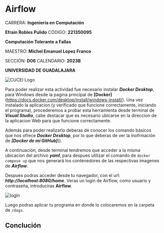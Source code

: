# Airflow

CARRERA: **Ingeniería en Computación**

**Efrain Robles Pulido** CÓDIGO: **221350095**

**Computación Tolerante a Fallas**

MAESTRO: **Michel Emanuel Lopez Franco**

SECCIÓN: **D06**    CALENDARIO: **2023B**

**UNIVERSIDAD DE GUADALAJARA**

![CUCEI Logo](https://static.wixstatic.com/media/689543_e867e5de31ce49e7a2c28f84eb1bacf8~mv2.png/v1/fill/w_560,h_150,al_c,q_85,usm_0.66_1.00_0.01,enc_auto/logoudggris.png)

Para poder realizar esta actividad fue necesario instalar ***Docker Desktop***, para Windows desde la pagina principal de **[Docker]**(https://docs.docker.com/desktop/install/windows-install/). Una vez instalado la aplicacion (y verificado que funcione correctamente, iniciando el programa), procederemos a probar esta herramienta desde terminal de ***Visual Studio***, cabe destacar que es necesario ubicarse en la direccion de la aplicacion Web para que funcione correctamente.

Además para poder realizarlo deberas de conocer los comando básicos que nos ofrece ***Docker Desktop***, por lo que deberas de ver la inofrmación de ***[Docker de mi GitHub]***().

A continuación, desde terminal tendremos que acceder a la misma ubicacion del archivo ***yaml***, para despues utilizar el comando de `docker compose up` que nos generará los contenedores de las respectivas imagenes de ***Airflow***.

Despues podras acceder desde tu navegador, con el url: ***http://localhost:8080/home***. Veras un login de Airflow, como usuario y contraseña, introduciras **Airflow**.

![login]()

Luego podras aplicar tu programa en donde lo colocaremos en la carpeta de `/dags`.




## Conclución
